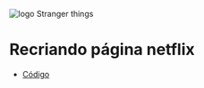 ![logo Stranger things](https://help.nflxext.com/43e0db2f-fea0-4308-bfb9-09f2a88f6ee4_what_is_netflix_1_en.png)
# Recriando página netflix
* [Código](https://github.com/MDSSCML/Recriando-pagina-netflix/tree/master)
